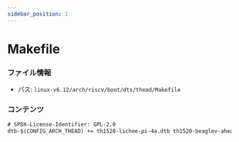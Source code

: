 ```yaml
---
sidebar_position: 1
---
```

# Makefile

### ファイル情報

- パス: `linux-v6.12/arch/riscv/boot/dts/thead/Makefile`

### コンテンツ

```txt
# SPDX-License-Identifier: GPL-2.0
dtb-$(CONFIG_ARCH_THEAD) += th1520-lichee-pi-4a.dtb th1520-beaglev-ahead.dtb

```
